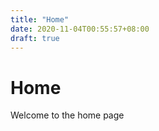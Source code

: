```yaml
---
title: "Home"
date: 2020-11-04T00:55:57+08:00
draft: true
---
```


# Home

Welcome to the home page
